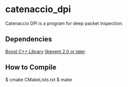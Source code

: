 # catenaccio_dpi

Catenaccio DPI is a program for deep packet inspection.

## Dependencies

[Boost C++ Library](http://www.boost.org/ "Boost")
[libevent 2.0 or later](http://libevent.org/ "libevent")

## How to Compile

$ cmake CMakeLists.txt
$ make
